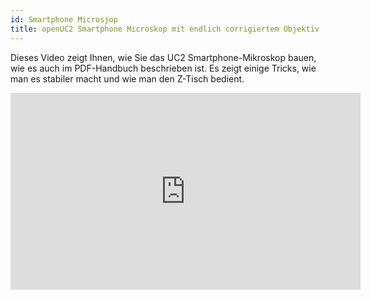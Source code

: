 ```yaml
---
id: Smartphone Microsjop
title: openUC2 Smartphone Microskop mit endlich corrigiertem Objektiv
---
```


Dieses Video zeigt Ihnen, wie Sie das UC2 Smartphone-Mikroskop bauen, wie es auch im PDF-Handbuch beschrieben ist. Es zeigt einige Tricks, wie man es stabiler macht und wie man den Z-Tisch bedient.

<iframe width="560" height="315" src="https://www.youtube.com/embed/q3-XW8Bfuww" title="YouTube video player" frameborder="0" allow="accelerometer; autoplay; clipboard-write; encrypted-media; gyroscope; picture-in-picture; web-share" allowfullscreen></iframe>
